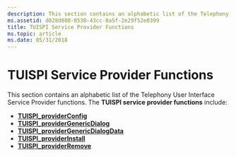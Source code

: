 ```yaml
---
description: This section contains an alphabetic list of the Telephony User Interface Service Provider functions.
ms.assetid: d028d808-0530-43cc-8a5f-2e29f52e0399
title: TUISPI Service Provider Functions
ms.topic: article
ms.date: 05/31/2018
---
```


# TUISPI Service Provider Functions

This section contains an alphabetic list of the Telephony User Interface Service Provider functions. The **TUISPI service provider functions** include:

-   [**TUISPI\_providerConfig**](/windows/win32/api/tspi/nf-tspi-tuispi_providerconfig)
-   [**TUISPI\_providerGenericDialog**](/windows/win32/api/tspi/nf-tspi-tuispi_providergenericdialog)
-   [**TUISPI\_providerGenericDialogData**](/windows/win32/api/tspi/nf-tspi-tuispi_providergenericdialogdata)
-   [**TUISPI\_providerInstall**](/windows/win32/api/tspi/nf-tspi-tuispi_providerinstall)
-   [**TUISPI\_providerRemove**](/windows/win32/api/tspi/nf-tspi-tuispi_providerremove)

 

 
